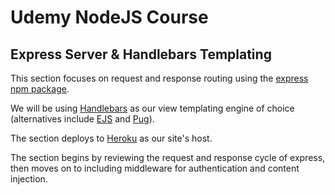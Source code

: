 # Udemy NodeJS Course

## Express Server & Handlebars Templating

This section focuses on request and response routing using the [express npm package](https://www.npmjs.com/package/express).

We will be using [Handlebars](https://www.npmjs.com/package/handlebars) as our view templating engine of choice (alternatives include [EJS](https://www.npmjs.com/package/ejs) and [Pug](https://www.npmjs.com/package/pug)).

The section deploys to [Heroku](https://www.heroku.com/) as our site's host.

The section begins by reviewing the request and response cycle of express, then moves on to including middleware for authentication and content injection.